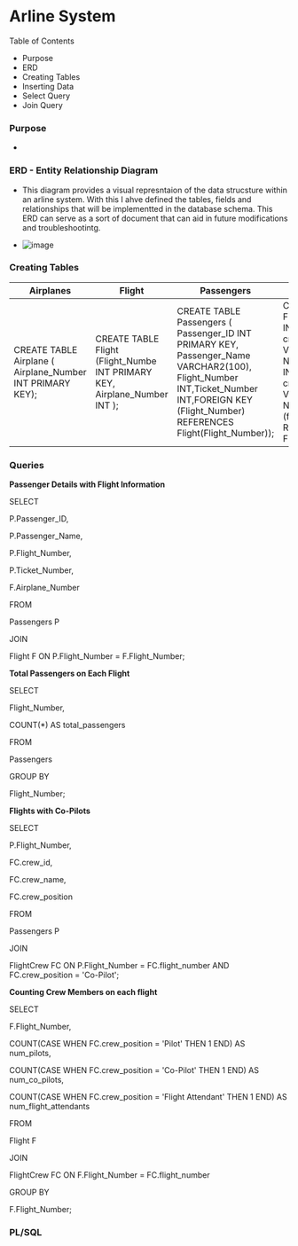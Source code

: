 # **Arline System** 

Table of Contents
- Purpose
- ERD 
- Creating Tables
- Inserting Data
- Select Query
- Join Query 


### Purpose
- 

### ERD - Entity Relationship Diagram
- This diagram provides a visual represntaion of the data strucsture within an arline system. With this I ahve defined the tables, fields and relationships that will be implementted in the database schema. This ERD can serve as a sort of document that can aid in future modifications and troubleshootintg. 

- ![image](https://github.com/LuseroNajera/SQL-Projects/assets/155403528/5f1fb243-2835-4e4e-847b-f68a6960f69e)


### Creating Tables 


| **Airplanes** | **Flight** | **Passengers** | **Flight Crew** | 
|---|---|---|---|
|CREATE TABLE Airplane ( Airplane_Number INT PRIMARY KEY); | CREATE TABLE Flight (Flight_Numbe INT PRIMARY KEY, Airplane_Number INT ); | CREATE TABLE Passengers ( Passenger_ID INT PRIMARY KEY, Passenger_Name VARCHAR2(100), Flight_Number INT,Ticket_Number INT,FOREIGN KEY (Flight_Number) REFERENCES Flight(Flight_Number)); | CREATE TABLE FlightCrew (crew_id INT PRIMARY KEY, crew_name VARCHAR(255) NOT NULL, flight_number INT NOT NULL crew_position VARCHAR(50) NOT NULL, FOREIGN KEY (flight_number) REFERENCES Flight(flight_number)); | 

### Queries

**Passenger Details with Flight Information**

SELECT

  P.Passenger_ID,
  
  P.Passenger_Name,
  
  P.Flight_Number,
  
  P.Ticket_Number,
  
  F.Airplane_Number
  
FROM

  Passengers P
  
JOIN

  Flight F ON P.Flight_Number = F.Flight_Number;
  
  

**Total Passengers on Each Flight**

SELECT

  Flight_Number,
  
  COUNT(*) AS total_passengers
  
FROM

  Passengers
  
GROUP BY

  Flight_Number;
  

**Flights with Co-Pilots**

SELECT

  P.Flight_Number,
  
  FC.crew_id,
  
  FC.crew_name,

  FC.crew_position
  
FROM

  Passengers P
  
JOIN

  FlightCrew FC ON P.Flight_Number = FC.flight_number AND FC.crew_position = 'Co-Pilot';
  
  
  
**Counting Crew Members on each flight**

SELECT

  F.Flight_Number,
  
  COUNT(CASE WHEN FC.crew_position = 'Pilot' THEN 1 END) AS num_pilots,
  
  COUNT(CASE WHEN FC.crew_position = 'Co-Pilot' THEN 1 END) AS num_co_pilots,
  
  COUNT(CASE WHEN FC.crew_position = 'Flight Attendant' THEN 1 END) AS num_flight_attendants
  
FROM

  Flight F
  
JOIN

  FlightCrew FC ON F.Flight_Number = FC.flight_number
  
GROUP BY

  F.Flight_Number;


### PL/SQL 

